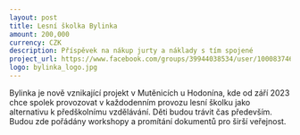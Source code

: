 ```yaml
---
layout: post
title: Lesní školka Bylinka
amount: 200,000
currency: CZK
description: Příspěvek na nákup jurty a náklady s tím spojené
project_url: https://www.facebook.com/groups/39944038534/user/100083746612751/
logo: bylinka_logo.jpg
---
```


Bylinka je nově vznikající projekt v Mutěnicích u Hodonína, kde od září 2023 chce spolek provozovat v každodenním provozu lesní školku jako alternativu k předškolnímu vzdělávání. Děti budou trávit čas především. Budou zde pořádány workshopy a promítání dokumentů pro širší veřejnost.
